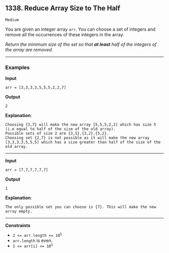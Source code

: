 ## 1338. Reduce Array Size to The Half

`Medium`

You are given an integer array `arr`. You can choose a set of integers and remove all the occurrences of these integers in the array.

*Return the minimum size of the set so that **at least** half of the integers of the array are removed.*

---

### Examples

**Input**
```
arr = [3,3,3,3,5,5,5,2,2,7]
```

**Output**
```
2
```

**Explanation**:
```
Choosing {3,7} will make the new array [5,5,5,2,2] which has size 5 (i.e equal to half of the size of the old array).
Possible sets of size 2 are {3,5},{3,2},{5,2}.
Choosing set {2,7} is not possible as it will make the new array [3,3,3,3,5,5,5] which has a size greater than half of the size of the old array.
```

---

**Input**
```
arr = [7,7,7,7,7,7]
```

**Output**
```
1
```

**Explanation**:
```
The only possible set you can choose is {7}. This will make the new array empty.
```

---

**Constraints**
* <code>2 <= arr.length <= 10<sup>5</sup></code>
* `arr.length` is even.
* <code>1 <= arr[i] <= 10<sup>5</sup></code>
